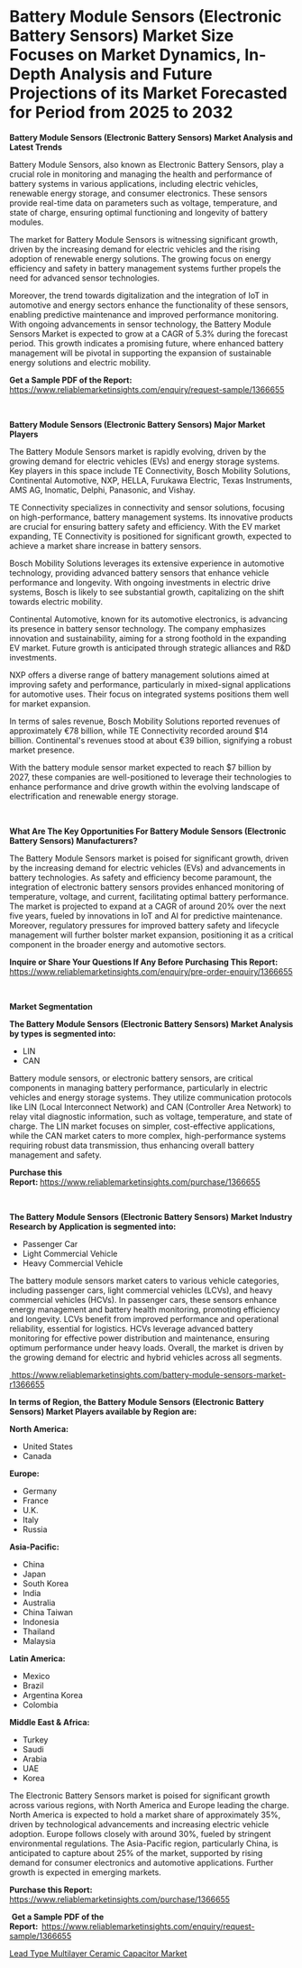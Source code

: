 <p><h1>Battery Module Sensors (Electronic Battery Sensors) Market Size Focuses on Market Dynamics, In-Depth Analysis and Future Projections of its Market Forecasted for Period from 2025 to 2032</h1></p><p><strong>Battery Module Sensors (Electronic Battery Sensors) Market Analysis and Latest Trends</strong></p>
<p><p>Battery Module Sensors, also known as Electronic Battery Sensors, play a crucial role in monitoring and managing the health and performance of battery systems in various applications, including electric vehicles, renewable energy storage, and consumer electronics. These sensors provide real-time data on parameters such as voltage, temperature, and state of charge, ensuring optimal functioning and longevity of battery modules.</p><p>The market for Battery Module Sensors is witnessing significant growth, driven by the increasing demand for electric vehicles and the rising adoption of renewable energy solutions. The growing focus on energy efficiency and safety in battery management systems further propels the need for advanced sensor technologies. </p><p>Moreover, the trend towards digitalization and the integration of IoT in automotive and energy sectors enhance the functionality of these sensors, enabling predictive maintenance and improved performance monitoring. With ongoing advancements in sensor technology, the Battery Module Sensors Market is expected to grow at a CAGR of 5.3% during the forecast period. This growth indicates a promising future, where enhanced battery management will be pivotal in supporting the expansion of sustainable energy solutions and electric mobility.</p></p>
<p><strong>Get a Sample PDF of the Report:&nbsp;</strong> <a href="https://www.reliablemarketinsights.com/enquiry/request-sample/1366655?utm_campaign=2593&utm_medium=2&utm_source=Github&utm_content=ia&utm_term=06042025&utm_id=battery-module-sensors-electronic-battery-sensors">https://www.reliablemarketinsights.com/enquiry/request-sample/1366655</a></p>
<p>&nbsp;</p>
<p><strong>Battery Module Sensors (Electronic Battery Sensors) Major Market Players</strong></p>
<p><p>The Battery Module Sensors market is rapidly evolving, driven by the growing demand for electric vehicles (EVs) and energy storage systems. Key players in this space include TE Connectivity, Bosch Mobility Solutions, Continental Automotive, NXP, HELLA, Furukawa Electric, Texas Instruments, AMS AG, Inomatic, Delphi, Panasonic, and Vishay.</p><p>TE Connectivity specializes in connectivity and sensor solutions, focusing on high-performance, battery management systems. Its innovative products are crucial for ensuring battery safety and efficiency. With the EV market expanding, TE Connectivity is positioned for significant growth, expected to achieve a market share increase in battery sensors.</p><p>Bosch Mobility Solutions leverages its extensive experience in automotive technology, providing advanced battery sensors that enhance vehicle performance and longevity. With ongoing investments in electric drive systems, Bosch is likely to see substantial growth, capitalizing on the shift towards electric mobility.</p><p>Continental Automotive, known for its automotive electronics, is advancing its presence in battery sensor technology. The company emphasizes innovation and sustainability, aiming for a strong foothold in the expanding EV market. Future growth is anticipated through strategic alliances and R&D investments.</p><p>NXP offers a diverse range of battery management solutions aimed at improving safety and performance, particularly in mixed-signal applications for automotive uses. Their focus on integrated systems positions them well for market expansion.</p><p>In terms of sales revenue, Bosch Mobility Solutions reported revenues of approximately €78 billion, while TE Connectivity recorded around $14 billion. Continental's revenues stood at about €39 billion, signifying a robust market presence.</p><p>With the battery module sensor market expected to reach $7 billion by 2027, these companies are well-positioned to leverage their technologies to enhance performance and drive growth within the evolving landscape of electrification and renewable energy storage.</p></p>
<p>&nbsp;</p>
<p><strong>What Are The Key Opportunities For Battery Module Sensors (Electronic Battery Sensors) Manufacturers?</strong></p>
<p><p>The Battery Module Sensors market is poised for significant growth, driven by the increasing demand for electric vehicles (EVs) and advancements in battery technologies. As safety and efficiency become paramount, the integration of electronic battery sensors provides enhanced monitoring of temperature, voltage, and current, facilitating optimal battery performance. The market is projected to expand at a CAGR of around 20% over the next five years, fueled by innovations in IoT and AI for predictive maintenance. Moreover, regulatory pressures for improved battery safety and lifecycle management will further bolster market expansion, positioning it as a critical component in the broader energy and automotive sectors.</p></p>
<p><strong>Inquire or Share Your Questions If Any Before Purchasing This Report:</strong> <a href="https://www.reliablemarketinsights.com/enquiry/pre-order-enquiry/1366655?utm_campaign=2593&utm_medium=2&utm_source=Github&utm_content=ia&utm_term=06042025&utm_id=battery-module-sensors-electronic-battery-sensors">https://www.reliablemarketinsights.com/enquiry/pre-order-enquiry/1366655</a></p>
<p>&nbsp;</p>
<p><strong>Market Segmentation</strong></p>
<p><strong>The Battery Module Sensors (Electronic Battery Sensors) Market Analysis by types is segmented into:</strong></p>
<p><ul><li>LIN</li><li>CAN</li></ul></p>
<p><p>Battery module sensors, or electronic battery sensors, are critical components in managing battery performance, particularly in electric vehicles and energy storage systems. They utilize communication protocols like LIN (Local Interconnect Network) and CAN (Controller Area Network) to relay vital diagnostic information, such as voltage, temperature, and state of charge. The LIN market focuses on simpler, cost-effective applications, while the CAN market caters to more complex, high-performance systems requiring robust data transmission, thus enhancing overall battery management and safety.</p></p>
<p><strong>Purchase this Report:&nbsp;</strong><a href="https://www.reliablemarketinsights.com/purchase/1366655?utm_campaign=2593&utm_medium=2&utm_source=Github&utm_content=ia&utm_term=06042025&utm_id=battery-module-sensors-electronic-battery-sensors">https://www.reliablemarketinsights.com/purchase/1366655</a></p>
<p>&nbsp;</p>
<p><strong>The Battery Module Sensors (Electronic Battery Sensors) Market Industry Research by Application is segmented into:</strong></p>
<p><ul><li>Passenger Car</li><li>Light Commercial Vehicle</li><li>Heavy Commercial Vehicle</li></ul></p>
<p><p>The battery module sensors market caters to various vehicle categories, including passenger cars, light commercial vehicles (LCVs), and heavy commercial vehicles (HCVs). In passenger cars, these sensors enhance energy management and battery health monitoring, promoting efficiency and longevity. LCVs benefit from improved performance and operational reliability, essential for logistics. HCVs leverage advanced battery monitoring for effective power distribution and maintenance, ensuring optimum performance under heavy loads. Overall, the market is driven by the growing demand for electric and hybrid vehicles across all segments.</p></p>
<p><a href="https://www.reliablemarketinsights.com/battery-module-sensors-market-r1366655?utm_campaign=2593&utm_medium=2&utm_source=Github&utm_content=ia&utm_term=06042025&utm_id=battery-module-sensors-electronic-battery-sensors">&nbsp;https://www.reliablemarketinsights.com/battery-module-sensors-market-r1366655</a></p>
<p><strong>In terms of Region, the Battery Module Sensors (Electronic Battery Sensors) Market Players available by Region are:</strong></p>
<p>
    <p> <strong> North America: </strong>
        <ul>
            <li>United States</li>
            <li>Canada</li>
        </ul>
        </p> 
    <p> <strong> Europe: </strong>
        <ul>
            <li>Germany</li>
            <li>France</li>
            <li>U.K.</li>
            <li>Italy</li>
            <li>Russia</li>
        </ul>
        </p> 
    <p> <strong> Asia-Pacific: </strong>
        <ul>
            <li>China</li>
            <li>Japan</li>
            <li>South Korea</li>
            <li>India</li>
            <li>Australia</li>
            <li>China Taiwan</li>
            <li>Indonesia</li>
            <li>Thailand</li>
            <li>Malaysia</li>
        </ul>
        </p> 
    <p> <strong> Latin America: </strong>
        <ul>
            <li>Mexico</li>
            <li>Brazil</li>
            <li>Argentina Korea</li>
            <li>Colombia</li>
        </ul>
        </p> 
    <p> <strong> Middle East & Africa: </strong>
        <ul>
            <li>Turkey</li>
            <li>Saudi</li>
            <li>Arabia</li>
            <li>UAE</li>
            <li>Korea</li>
        </ul>
    </p>
    </p>
<p><p>The Electronic Battery Sensors market is poised for significant growth across various regions, with North America and Europe leading the charge. North America is expected to hold a market share of approximately 35%, driven by technological advancements and increasing electric vehicle adoption. Europe follows closely with around 30%, fueled by stringent environmental regulations. The Asia-Pacific region, particularly China, is anticipated to capture about 25% of the market, supported by rising demand for consumer electronics and automotive applications. Further growth is expected in emerging markets.</p></p>
<p><strong>Purchase this Report: </strong><a href="https://www.reliablemarketinsights.com/purchase/1366655?utm_campaign=2593&utm_medium=2&utm_source=Github&utm_content=ia&utm_term=06042025&utm_id=battery-module-sensors-electronic-battery-sensors">https://www.reliablemarketinsights.com/purchase/1366655</a></p>
<p>&nbsp;<strong>Get a Sample PDF of the Report:&nbsp;&nbsp;</strong><a href="https://www.reliablemarketinsights.com/enquiry/request-sample/1366655?utm_campaign=2593&utm_medium=2&utm_source=Github&utm_content=ia&utm_term=06042025&utm_id=battery-module-sensors-electronic-battery-sensors">https://www.reliablemarketinsights.com/enquiry/request-sample/1366655</a></p>
<p><strong></strong></p>
<p><p><a href="https://github.com/osbornrdaflalo/Market-Research-Report-List-1/blob/main/lead-type-multilayer-ceramic-capacitor-market.md?utm_campaign=2593&utm_medium=2&utm_source=Github&utm_content=ia&utm_term=06042025&utm_id=battery-module-sensors-electronic-battery-sensors">Lead Type Multilayer Ceramic Capacitor Market</a></p></p>